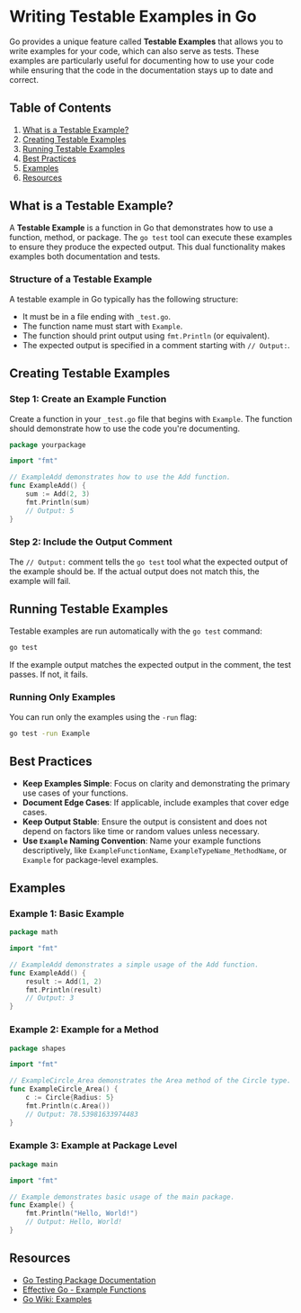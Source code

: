 # Writing Testable Examples in Go

Go provides a unique feature called **Testable Examples** that allows you to write examples for your code, which can also serve as tests. These examples are particularly useful for documenting how to use your code while ensuring that the code in the documentation stays up to date and correct.

## Table of Contents
1. [What is a Testable Example?](#what-is-a-testable-example)
2. [Creating Testable Examples](#creating-testable-examples)
3. [Running Testable Examples](#running-testable-examples)
4. [Best Practices](#best-practices)
5. [Examples](#examples)
6. [Resources](#resources)

## What is a Testable Example?

A **Testable Example** is a function in Go that demonstrates how to use a function, method, or package. The `go test` tool can execute these examples to ensure they produce the expected output. This dual functionality makes examples both documentation and tests.

### Structure of a Testable Example

A testable example in Go typically has the following structure:

- It must be in a file ending with `_test.go`.
- The function name must start with `Example`.
- The function should print output using `fmt.Println` (or equivalent).
- The expected output is specified in a comment starting with `// Output:`.

## Creating Testable Examples

### Step 1: Create an Example Function

Create a function in your `_test.go` file that begins with `Example`. The function should demonstrate how to use the code you're documenting.

```go
package yourpackage

import "fmt"

// ExampleAdd demonstrates how to use the Add function.
func ExampleAdd() {
    sum := Add(2, 3)
    fmt.Println(sum)
    // Output: 5
}
```

### Step 2: Include the Output Comment

The `// Output:` comment tells the `go test` tool what the expected output of the example should be. If the actual output does not match this, the example will fail.

## Running Testable Examples

Testable examples are run automatically with the `go test` command:

```bash
go test
```

If the example output matches the expected output in the comment, the test passes. If not, it fails.

### Running Only Examples

You can run only the examples using the `-run` flag:

```bash
go test -run Example
```

## Best Practices

- **Keep Examples Simple**: Focus on clarity and demonstrating the primary use cases of your functions.
- **Document Edge Cases**: If applicable, include examples that cover edge cases.
- **Keep Output Stable**: Ensure the output is consistent and does not depend on factors like time or random values unless necessary.
- **Use `Example` Naming Convention**: Name your example functions descriptively, like `ExampleFunctionName`, `ExampleTypeName_MethodName`, or `Example` for package-level examples.

## Examples

### Example 1: Basic Example

```go
package math

import "fmt"

// ExampleAdd demonstrates a simple usage of the Add function.
func ExampleAdd() {
    result := Add(1, 2)
    fmt.Println(result)
    // Output: 3
}
```

### Example 2: Example for a Method

```go
package shapes

import "fmt"

// ExampleCircle_Area demonstrates the Area method of the Circle type.
func ExampleCircle_Area() {
    c := Circle{Radius: 5}
    fmt.Println(c.Area())
    // Output: 78.53981633974483
}
```

### Example 3: Example at Package Level

```go
package main

import "fmt"

// Example demonstrates basic usage of the main package.
func Example() {
    fmt.Println("Hello, World!")
    // Output: Hello, World!
}
```

## Resources

- [Go Testing Package Documentation](https://pkg.go.dev/testing)
- [Effective Go - Example Functions](https://golang.org/doc/effective_go.html#examples)
- [Go Wiki: Examples](https://github.com/golang/go/wiki/Examples)
